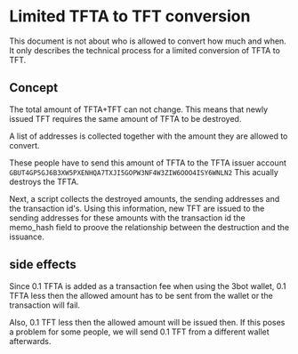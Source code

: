 # Limited TFTA to TFT conversion

This document is not about who is allowed to convert how much and when. It only describes the technical process for a limited conversion of TFTA to TFT.

## Concept

The total amount of TFTA+TFT can not change. This means that newly issued TFT requires the same amount of TFTA to be destroyed.

A list of addresses is collected together with the amount they are allowed to convert.

These people have to send this amount of TFTA to the TFTA issuer account `GBUT4GP5GJ6B3XW5PXENHQA7TXJI5GOPW3NF4W3ZIW6OOO4ISY6WNLN2`
This acually destroys the TFTA.

Next, a script collects the destroyed amounts, the sending addresses and the transaction id's.
Using this information, new TFT are issued  to the sending addresses for these amounts with the transaction id the memo_hash field to proove the relationship between the destruction and the issuance.

## side effects

Since 0.1 TFTA is added as a transaction fee when using the 3bot wallet, 0.1 TFTA less then the allowed amount has to be sent from the wallet or the transaction will fail.

Also, 0.1 TFT less then the allowed amount will be issued then. If this poses a problem for some people, we will send 0.1 TFT from a different wallet afterwards.
